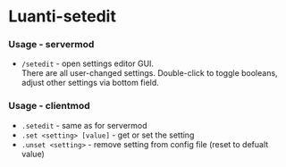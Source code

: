 # Luanti-setedit
### Usage - servermod
* `/setedit` - open settings editor GUI.  
There are all user-changed settings. Double-click to toggle booleans, adjust other settings via bottom field.
### Usage - clientmod
* `.setedit` - same as for servermod
* `.set <setting> [value]` - get or set the setting
* `.unset <setting>` - remove setting from config file (reset to defualt value)
